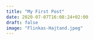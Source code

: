 ```yaml
---
title: "My First Post"
date: 2020-07-07T16:08:24+02:00
draft: false
image: "Flinkas-Hajtand.jpeg"
---
```


